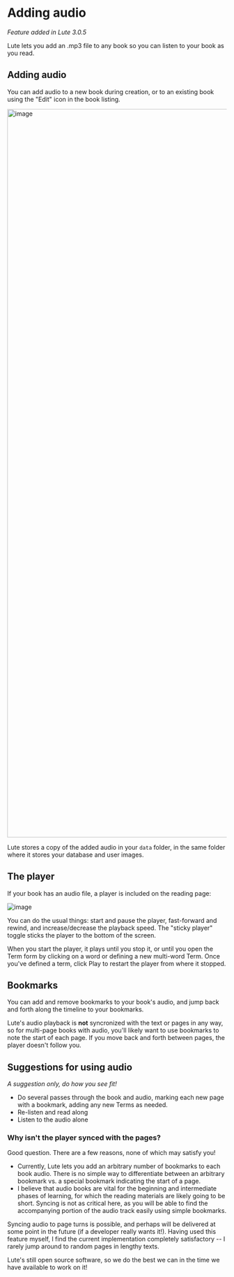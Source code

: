 # Adding audio

_Feature added in Lute 3.0.5_

Lute lets you add an .mp3 file to any book so you can listen to your book as you read.

## Adding audio

You can add audio to a new book during creation, or to an existing book using the "Edit" icon in the book listing.

<img width="1672" alt="image" src="https://github.com/jzohrab/lute-manual/assets/1637133/14609a82-25b9-48f3-8ad7-e8cfbef05b5b">

Lute stores a copy of the added audio in your `data` folder, in the same folder where it stores your database and user images.

## The player

If your book has an audio file, a player is included on the reading page:

![image](https://github.com/jzohrab/lute-manual/assets/1637133/53221a28-def1-4790-99c7-5266e23ff3fe)

You can do the usual things: start and pause the player, fast-forward and rewind, and increase/decrease the playback speed.  The "sticky player" toggle sticks the player to the bottom of the screen.

When you start the player, it plays until you stop it, or until you open the Term form by clicking on a word or defining a new multi-word Term.  Once you've defined a term, click Play to restart the player from where it stopped.

## Bookmarks

You can add and remove bookmarks to your book's audio, and jump back and forth along the timeline to your bookmarks.

Lute's audio playback is **not** syncronized with the text or pages in any way, so for multi-page books with audio, you'll likely want to use bookmarks to note the start of each page.  If you move back and forth between pages, the player doesn't follow you.

## Suggestions for using audio

_A suggestion only, do how you see fit!_

* Do several passes through the book and audio, marking each new page with a bookmark, adding any new Terms as needed.
* Re-listen and read along
* Listen to the audio alone

### Why isn't the player synced with the pages?

Good question.  There are a few reasons, none of which may satisfy you!

* Currently, Lute lets you add an arbitrary number of bookmarks to each book audio.  There is no simple way to differentiate between an arbitrary bookmark vs. a special bookmark indicating the start of a page.
* I believe that audio books are vital for the beginning and intermediate phases of learning, for which the reading materials are likely going to be short.  Syncing is not as critical here, as you will be able to find the accompanying portion of the audio track easily using simple bookmarks.

Syncing audio to page turns is possible, and perhaps will be delivered at some point in the future (if a developer really wants it!).  Having used this feature myself, I find the current implementation completely satisfactory -- I rarely jump around to random pages in lengthy texts.

Lute's still open source software, so we do the best we can in the time we have available to work on it!
